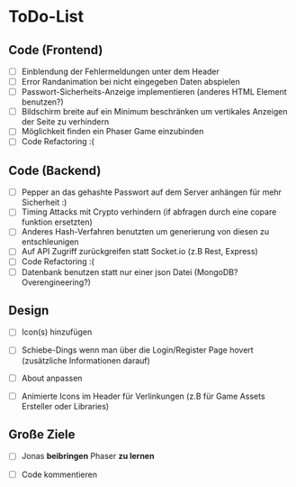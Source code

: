 # ToDo-List

## Code (Frontend)

 - [ ] Einblendung der Fehlermeldungen unter dem Header
 - [ ] Error Randanimation bei nicht eingegeben Daten abspielen
 - [ ] Passwort-Sicherheits-Anzeige implementieren (anderes HTML Element benutzen?)
 - [ ] Bildschirm breite auf ein Minimum beschränken um vertikales Anzeigen der Seite zu verhindern
 - [ ] Möglichkeit finden ein Phaser Game einzubinden
 - [ ] Code Refactoring :(

## Code (Backend)

 - [ ] Pepper an das gehashte Passwort auf dem Server anhängen für mehr Sicherheit :)
 - [ ] Timing Attacks mit Crypto verhindern (if abfragen durch eine copare funktion ersetzten)
 - [ ] Anderes Hash-Verfahren benutzten um generierung von diesen zu entschleunigen
 - [ ] Auf API Zugriff zurückgreifen statt Socket.io (z.B Rest, Express)
 - [ ] Code Refactoring :(
 - [ ] Datenbank benutzen statt nur einer json Datei (MongoDB? Overengineering?)

## Design

 - [ ] Icon(s) hinzufügen
 - [ ] Schiebe-Dings wenn man über die Login/Register Page hovert (zusätzliche Informationen darauf)
 - [ ] About anpassen
 - [ ] Animierte Icons im Header für Verlinkungen (z.B für Game Assets Ersteller oder Libraries)


## Große Ziele

 - [ ] Jonas **beibringen** Phaser **zu lernen**
 - [ ] Code kommentieren

